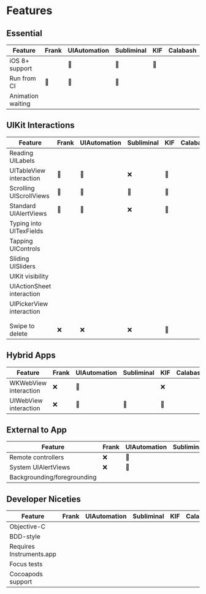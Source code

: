 # Features

## Essential
 
| Feature | Frank | UIAutomation | Subliminal | KIF | Calabash |
|---------|-------|--------------|------------|-----|----------|
| iOS 8+ support          |  | 💚 | 💚 | 💚 |  |
| Run from CI             | 💚 | 💚 | 💚 |  |  |
| Animation waiting |  |  |  |  |  |

## UIKit Interactions

| Feature | Frank | UIAutomation | Subliminal | KIF | Calabash |
|---------|-------|--------------|------------|-----|----------|
| Reading UILabels |  |  |  |  |  |
| UITableView interaction | 💚 | 💚 | ❌ | 💚 |  |
| Scrolling UIScrollViews | 💚 | 💚 | 💚 | 💚 |  |
| Standard UIAlertViews   | 💚 | 💚 | ❌ | 💚 |  |
| Typing into UITexFields |  |  |  |  |  |
| Tapping UIControls |  |  |  |  |  |
| Sliding UISliders  |  |  |  |  |  |
| UIKit visibility |  |  |  |  |  |
| UIActionSheet interaction |  |  |  |  |  |
| UIPickerView interaction |  |  |  |  |  |
|  |  |  |  |  |  |
|  |  |  |  |  |  |
| Swipe to delete         | ❌ | ❌ | ❌ | 💚 |  |

## Hybrid Apps

| Feature | Frank | UIAutomation | Subliminal | KIF | Calabash |
|---------|-------|--------------|------------|-----|----------|
| WKWebView interaction   | ❌ | 💚 |  | ❌ |  |
| UIWebView interaction   | ❌ | 💚 | 💚 | 💚 |  |

## External to App

| Feature | Frank | UIAutomation | Subliminal | KIF | Calabash |
|---------|-------|--------------|------------|-----|----------|
| Remote controllers      | ❌ | 💚 |  | ❌ |  |
| System UIAlertViews     | ❌ | 💚 |  | ❌ |  |
| Backgrounding/foregrounding |  |  |  |  |  |


## Developer Niceties

| Feature | Frank | UIAutomation | Subliminal | KIF | Calabash |
|---------|-------|--------------|------------|-----|----------|
| Objective-C |  |  |  |  |  |
| BDD-style |  |  |  |  |  |
| Requires Instruments.app |  |  |  |  |  |
| Focus tests |  |  |  |  |  |
| Cocoapods support |  |  |  |  |  |
